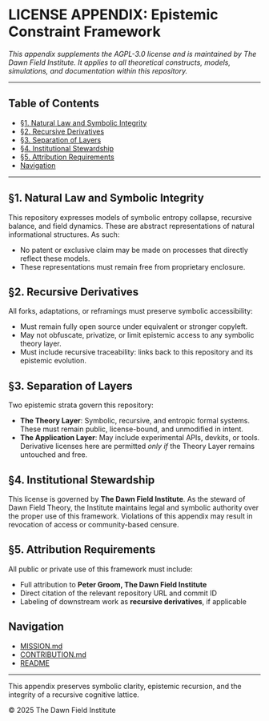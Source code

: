 # LICENSE APPENDIX: Epistemic Constraint Framework

*This appendix supplements the AGPL-3.0 license and is maintained by The Dawn Field Institute. It applies to all theoretical constructs, models, simulations, and documentation within this repository.*

---

## Table of Contents

* [§1. Natural Law and Symbolic Integrity](#1-natural-law-and-symbolic-integrity)
* [§2. Recursive Derivatives](#2-recursive-derivatives)
* [§3. Separation of Layers](#3-separation-of-layers)
* [§4. Institutional Stewardship](#4-institutional-stewardship)
* [§5. Attribution Requirements](#5-attribution-requirements)
* [Navigation](#navigation)

---

## §1. Natural Law and Symbolic Integrity

This repository expresses models of symbolic entropy collapse, recursive balance, and field dynamics. These are abstract representations of natural informational structures. As such:

* No patent or exclusive claim may be made on processes that directly reflect these models.
* These representations must remain free from proprietary enclosure.

## §2. Recursive Derivatives

All forks, adaptations, or reframings must preserve symbolic accessibility:

* Must remain fully open source under equivalent or stronger copyleft.
* May not obfuscate, privatize, or limit epistemic access to any symbolic theory layer.
* Must include recursive traceability: links back to this repository and its epistemic evolution.

## §3. Separation of Layers

Two epistemic strata govern this repository:

* **The Theory Layer**: Symbolic, recursive, and entropic formal systems. These must remain public, license-bound, and unmodified in intent.
* **The Application Layer**: May include experimental APIs, devkits, or tools. Derivative licenses here are permitted *only if* the Theory Layer remains untouched and free.

## §4. Institutional Stewardship

This license is governed by **The Dawn Field Institute**. As the steward of Dawn Field Theory, the Institute maintains legal and symbolic authority over the proper use of this framework. Violations of this appendix may result in revocation of access or community-based censure.

## §5. Attribution Requirements

All public or private use of this framework must include:

* Full attribution to **Peter Groom, The Dawn Field Institute**
* Direct citation of the relevant repository URL and commit ID
* Labeling of downstream work as **recursive derivatives**, if applicable

## Navigation

* [MISSION.md](./MISSION.md)
* [CONTRIBUTION.md](./CONTRIBUTION.md)
* [README](./README.md)

---

This appendix preserves symbolic clarity, epistemic recursion, and the integrity of a recursive cognitive lattice.

© 2025 The Dawn Field Institute
